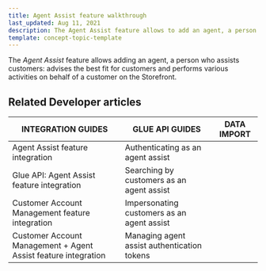 ```yaml
---
title: Agent Assist feature walkthrough
last_updated: Aug 11, 2021
description: The Agent Assist feature allows to add an agent, a person who assists customers
template: concept-topic-template
---
```


The _Agent Assist_ feature allows adding an agent, a person who assists customers: advises the best fit for customers and performs various activities on behalf of a customer on the Storefront.

<!--
To learn more about the feature and to find out how end users use it, see [Agent Assist feature overview](https://documentation.spryker.com/docs/agent-assist-overview) for business users.
-->

## Related Developer articles

|INTEGRATION GUIDES  |GLUE API GUIDES  |DATA IMPORT  |
|---------|---------|---------|
| Agent Assist feature integration  | Authenticating as an agent assist  |
| Glue API: Agent Assist feature integration | Searching by customers as an agent assist |
| Customer Account Management feature integration | Impersonating customers as an agent assist |
|  Customer Account Management + Agent Assist feature integration | Managing agent assist authentication tokens|
